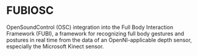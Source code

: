 FUBIOSC
=======

OpenSoundControl (OSC) integration into the Full Body Interaction Framework (FUBI), a framework for recognizing full body gestures and postures in real time from the data of an OpenNI-applicable depth sensor, especially the Microsoft Kinect sensor.